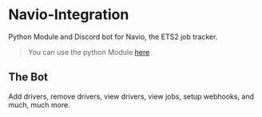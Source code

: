 # Navio-Integration
Python Module and Discord bot for Navio, the ETS2 job tracker.

> You can use the python Module [here](https://pypi.org/project/navio.py/)

## The Bot
Add drivers, remove drivers, view drivers, view jobs, setup webhooks, and much, much more. 
